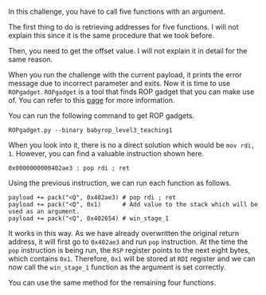 In this challenge, you have to call five functions with an argument.

The first thing to do is retrieving addresses for five functions.
I will not explain this since it is the same procedure that we took before.

Then, you need to get the offset value.
I will not explain it in detail for the same reason.

When you run the challenge with the current payload, it prints the error message due to incorrect parameter and exits.
Now it is time to use `ROPgadget`.
`ROPgadget` is a tool that finds ROP gadget that you can make use of.
You can refer to this [page](https://github.com/JonathanSalwan/ROPgadget) for more information.

You can run the following command to get ROP gadgets.
```
ROPgadget.py --binary babyrop_level3_teaching1
```

When you look into it, there is no a direct solution which would be `mov rdi, 1`.
However, you can find a valuable instruction shown here.
```
0x0000000000402ae3 : pop rdi ; ret
```

Using the previous instruction, we can run each function as follows.
```
payload += pack("<Q", 0x402ae3) # pop rdi ; ret
payload += pack("<Q", 0x1)      # Add value to the stack which will be used as an argument.
payload += pack("<Q", 0x402654) # win_stage_1
```

It works in this way.
As we have already overwritten the original return address, it will first go to `0x402ae3` and run `pop` instruction.
At the time the `pop` instruction is being run, the `RSP` register points to the next eight bytes, which contains `0x1`.
Therefore, `0x1` will be stored at `RDI` register and we can now call the `win_stage_1` function as the argument is set correctly.

You can use the same method for the remaining four functions.
